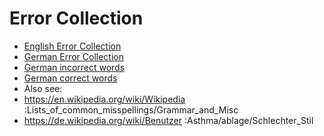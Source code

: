 # Error Collection

* [English Error Collection](/collections/english-error-collection.)
* [German Error Collection](/collections/german-error-collection)
* [German incorrect words](/collections/german-incorrect-words)
* [German correct words](/collections/german-correct-words)
* Also see:
 * <https://en.wikipedia.org/wiki/Wikipedia>  :Lists_of_common_misspellings/Grammar_and_Misc
 * <https://de.wikipedia.org/wiki/Benutzer>  :Asthma/ablage/Schlechter_Stil
